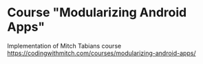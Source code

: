 # Course "Modularizing Android Apps"

Implementation of Mitch Tabians course https://codingwithmitch.com/courses/modularizing-android-apps/
